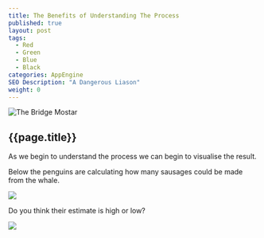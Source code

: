 ```yaml
---
title: The Benefits of Understanding The Process
published: true
layout: post
tags: 
  - Red
  - Green
  - Blue
  - Black
categories: AppEngine
SEO Description: "A Dangerous Liason"
weight: 0
---
```


![The Bridge Mostar](//lh3.googleusercontent.com/-U3zmR0J3Ypo/WWinA_J3_5I/AAAAAAAASnE/V4tuz3DzmM0d3JAZ1i68sMhG8s217pFWACL0BGAs/s800/rvmjmZ2.jpg)

## {{page.title}}
As we begin to understand the process we can begin to visualise the result.

Below the penguins are calculating how many sausages could be made from the whale.

![](http://lh3.googleusercontent.com/-qMrdz9VoNEw/VaPbZE4yCDI/AAAAAAAAAOU/sOW9-byzevY/s750-Ic42/penguins.jpg)

Do you think their estimate is high or low?

![](http://lh3.googleusercontent.com/-zQDuMGrIlck/VaPbZkmjXsI/AAAAAAAAAOc/XDsfER5Hj38/s750-Ic42/sausages.jpg)
